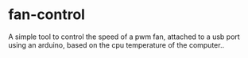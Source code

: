 # fan-control
A simple tool to control the speed of a pwm fan, attached to a usb port using an arduino, based on the cpu temperature of the computer..
